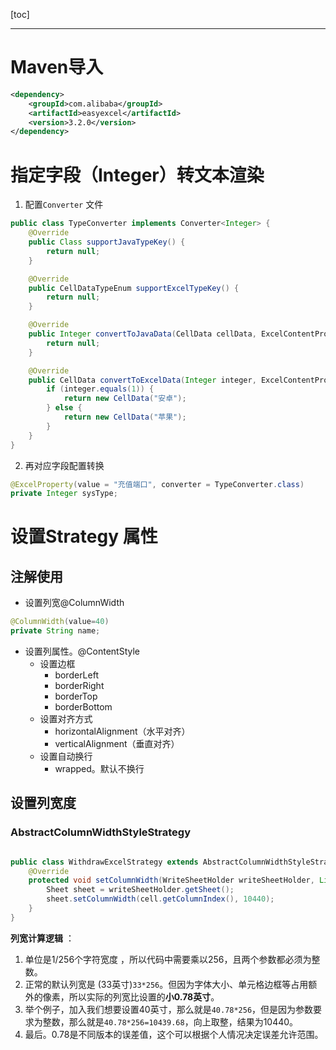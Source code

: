 [toc]

---

# Maven导入

```xml
<dependency>
    <groupId>com.alibaba</groupId>
    <artifactId>easyexcel</artifactId>
    <version>3.2.0</version>
</dependency>
```



# 指定字段（Integer）转文本渲染

1. 配置`Converter` 文件

```java
public class TypeConverter implements Converter<Integer> {
    @Override
    public Class supportJavaTypeKey() {
        return null;
    }

    @Override
    public CellDataTypeEnum supportExcelTypeKey() {
        return null;
    }

    @Override
    public Integer convertToJavaData(CellData cellData, ExcelContentProperty excelContentProperty, GlobalConfiguration globalConfiguration) throws Exception {
        return null;
    }

    @Override
    public CellData convertToExcelData(Integer integer, ExcelContentProperty excelContentProperty, GlobalConfiguration globalConfiguration) throws Exception {
        if (integer.equals(1)) {
            return new CellData("安卓");
        } else {
            return new CellData("苹果");
        }
    }
}
```

2. 再对应字段配置转换

```java
@ExcelProperty(value = "充值端口", converter = TypeConverter.class)
private Integer sysType;
```



# 设置Strategy 属性

## 注解使用

- 设置列宽@ColumnWidth

```java
@ColumnWidth(value=40)
private String name;
```

- 设置列属性。@ContentStyle
  - 设置边框
    - borderLeft
    - borderRight
    - borderTop
    - borderBottom
  - 设置对齐方式
    - horizontalAlignment（水平对齐）
    - verticalAlignment（垂直对齐）
  - 设置自动换行
    - wrapped。默认不换行

## 设置列宽度

### AbstractColumnWidthStyleStrategy

```java

public class WithdrawExcelStrategy extends AbstractColumnWidthStyleStrategy {
    @Override
    protected void setColumnWidth(WriteSheetHolder writeSheetHolder, List<CellData> list, Cell cell, Head head, Integer integer, Boolean aBoolean) {
        Sheet sheet = writeSheetHolder.getSheet();
        sheet.setColumnWidth(cell.getColumnIndex(), 10440);
    }
}

```

 **列宽计算逻辑** ：

1.  单位是1/256个字符宽度 ，所以代码中需要乘以256，且两个参数都必须为整数。
2. 正常的默认列宽是 (33英寸)`33*256`。但因为字体大小、单元格边框等占用额外的像素，所以实际的列宽比设置的**小0.78英寸**。
3. 举个例子，加入我们想要设置40英寸，那么就是`40.78*256`，但是因为参数要求为整数，那么就是`40.78*256=10439.68`，向上取整，结果为10440。
4. 最后。0.78是不同版本的误差值，这个可以根据个人情况决定误差允许范围。
